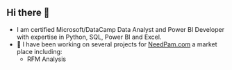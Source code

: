 ## Hi there 👋

- I am certified Microsoft/DataCamp Data Analyst and Power BI Developer with expertise in Python, SQL, Power BI and Excel.
- 🔭 I have been working on several projects for [NeedPam.com](https://www.needpam.com/) a market place including:
   - RFM Analysis 
      

<!--
**AlwaysEconomist/AlwaysEconomist** is a ✨ _special_ ✨ repository because its `README.md` (this file) appears on your GitHub profile.

Here are some ideas to get you started:

- 🔭 I’m currently working on ...
- 🌱 I’m currently learning ...
- 👯 I’m looking to collaborate on ...
- 🤔 I’m looking for help with ...
- 💬 Ask me about ...
- 📫 How to reach me: ...
- 😄 Pronouns: ...
- ⚡ Fun fact: ...
-->
